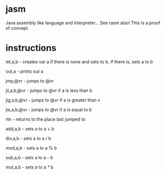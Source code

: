 jasm
====

Java assembly like language and interpreter... See rasm also! This is a proof of concept.

instructions
============

let,a,b - creates var a if there is none and sets to b, if there is, sets a to b

out,a   - prints out a

jmp,@vr - jumps to @vr

jil,a,b,@vr - jumps to @vr if a is less than b

jig,a,b,@vr - jumps to @vr if a is greater than v

jie,a,b,@vr - jumps to @vr if a is equal to b

rtn     - returns to the place last jumped to

add,a,b - sets a to a + b

div,a,b - sets a to a / b

mod,a,b - sets a to a % b

sub,a,b - sets a to a - b

mut,a,b - sets a to a * b
